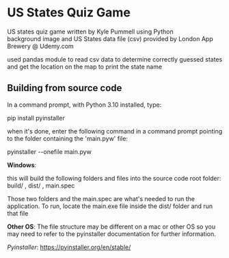 # US States Quiz Game
 US states quiz game written by Kyle Pummell using Python<br />
 background image and US States data file (csv) provided by London App Brewery @ Udemy.com
 
 used pandas module to read csv data to determine correctly guessed states and get the location on the map to print the state name

## Building from source code<br />
In a command prompt, with Python 3.10 installed, type: 

pip install pyinstaller


when it's done, enter the following command in a command prompt pointing to the folder containing the 'main.pyw' file:

pyinstaller --onefile main.pyw

**Windows**:

this will build the following folders and files into the source code root folder:  build/ , dist/ , main.spec

Those two folders and the main.spec are what's needed to run the application. To run, locate the main.exe file inside the dist/ folder and run that file 


**Other OS**:
The file structure may be different on a mac or other OS so you may need to refer to the pyinstaller documentation for further information.

<i>Pyinstaller</i>: https://pyinstaller.org/en/stable/
